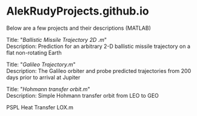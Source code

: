 # AlekRudyProjects.github.io

Below are a few projects and their descriptions (MATLAB)



Title: "*Ballistic Missile Trajectory 2D .m*"<br/>
Description: Prediction for an arbitrary 2-D ballistic missile trajectory on a flat non-rotating Earth


Title: "*Galileo Trajectory.m*"<br/>
Description: The Galileo orbiter and probe predicted trajectories from 200 days prior to arrival at Jupiter


Title: "*Hohmann transfer orbit.m*"<br/>
Description: Simple Hohmann transfer orbit from LEO to GEO


PSPL Heat Transfer LOX.m
